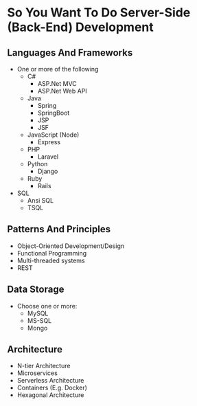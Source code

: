 # So You Want To Do Server-Side (Back-End) Development #

## Languages And Frameworks ##

- One or more of the following
    - C#
      - ASP.Net MVC
      - ASP.Net Web API
    - Java
      - Spring
      - SpringBoot
      - JSP
      - JSF
    - JavaScript (Node)
      - Express
    - PHP
      - Laravel
    - Python
      - Django
    - Ruby
      - Rails
- SQL
    - Ansi SQL
    - TSQL
  
## Patterns And Principles ##

- Object-Oriented Development/Design
- Functional Programming
- Multi-threaded systems
- REST

## Data Storage ##

- Choose one or more:
  - MySQL
  - MS-SQL
  - Mongo

## Architecture ##

- N-tier Architecture
- Microservices
- Serverless Architecture
- Containers (E.g. Docker)
- Hexagonal Architecture